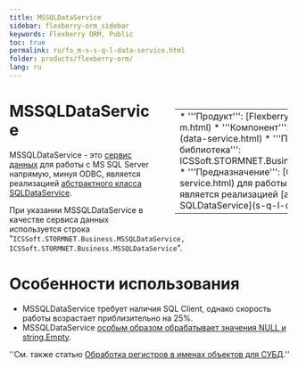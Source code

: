 ```yaml
---
title: MSSQLDataService
sidebar: flexberry-orm_sidebar
keywords: Flexberry ORM, Public
toc: true
permalink: ru/fo_m-s-s-q-l-data-service.html
folder: products/flexberry-orm/
lang: ru
---
```


<div style="margin:5px; padding-left:28px; float:right; width:40%; outline:1px solid white;">
<br>
<table border="0" width="100%" bgcolor="#6495ED">
<tbody><tr><td bgcolor="#FFFFFF">
* '''Продукт''': [Flexberry ORM](flexberry-o-r-m.html)
* '''Компонент''': [Сервис данных](data-service.html)
* '''Программная библиотека''': ICSSoft.STORMNET.Business.MSSQLDataService
* '''Предназначение''': [Сервис данных](data-service.html) для работы с MS SQL Server, является реализацией [абстрактного класса SQLDataService](s-q-l-data-service.html).
</td>
</tr></tbody></table></a>
</div>

# MSSQLDataService
MSSQLDataService - это [сервис данных](data-service.html) для работы с MS SQL Server напрямую, минуя ODBC, является реализацией [абстрактного класса SQLDataService](s-q-l-data-service.html).

При указании MSSQLDataService в качестве сервиса данных используется строка "`ICSSoft.STORMNET.Business.MSSQLDataService, ICSSoft.STORMNET.Business.MSSQLDataService`".

# Особенности использования
* MSSQLDataService требует наличия SQL Client, однако скорость работы возрастает приблизительно на 25%.
* MSSQLDataService [особым образом обрабатывает значения NULL и string.Empty](m-s-s-q-l-data-service-string-null-or-empty.html).

''См. также статью [Обработка регистров в именах объектов для СУБД](processing-registers-names-for-objects-d-b-m-s.html).''


